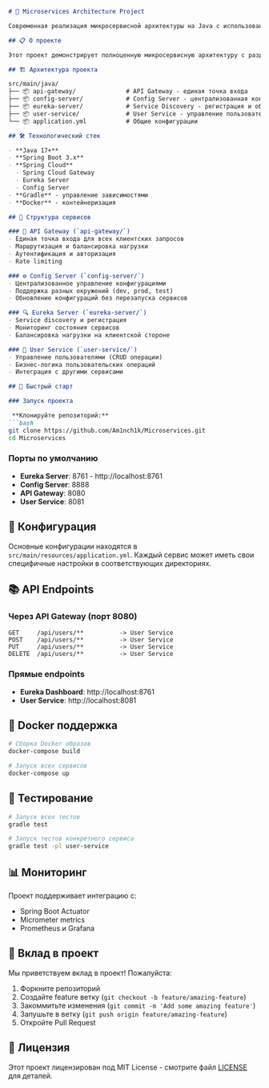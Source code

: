 ```markdown
# 🚀 Microservices Architecture Project

Современная реализация микросервисной архитектуры на Java с использованием Spring Boot и Spring Cloud.

## 📋 О проекте

Этот проект демонстрирует полноценную микросервисную архитектуру с разделением ответственности, межсервисной коммуникацией и централизованной конфигурацией.

## 🏗️ Архитектура проекта

src/main/java/
├── 📦 api-gateway/              # API Gateway - единая точка входа
├── 📦 config-server/            # Config Server - централизованная конфигурация
├── 📦 eureka-server/            # Service Discovery - регистрация и обнаружение сервисов
├── 📦 user-service/             # User Service - управление пользователями
└── 📦 application.yml           # Общие конфигурации

## 🛠️ Технологический стек

- **Java 17+**
- **Spring Boot 3.x**
- **Spring Cloud**
  - Spring Cloud Gateway
  - Eureka Server
  - Config Server
- **Gradle** - управление зависимостями
- **Docker** - контейнеризация

## 📁 Структура сервисов

### 🔑 API Gateway (`api-gateway/`)
- Единая точка входа для всех клиентских запросов
- Маршрутизация и балансировка нагрузки
- Аутентификация и авторизация
- Rate limiting

### ⚙️ Config Server (`config-server/`)
- Централизованное управление конфигурациями
- Поддержка разных окружений (dev, prod, test)
- Обновление конфигураций без перезапуска сервисов

### 🔍 Eureka Server (`eureka-server/`)
- Service discovery и регистрация
- Мониторинг состояния сервисов
- Балансировка нагрузки на клиентской стороне

### 👥 User Service (`user-service/`)
- Управление пользователями (CRUD операции)
- Бизнес-логика пользовательских операций
- Интеграция с другими сервисами

## 🚀 Быстрый старт

### Запуск проекта

 **Клонируйте репозиторий:**
```bash
git clone https://github.com/Am1nch1k/Microservices.git
cd Microservices
```

### Порты по умолчанию
- **Eureka Server**: 8761 - http://localhost:8761
- **Config Server**: 8888
- **API Gateway**: 8080
- **User Service**: 8081

## 🔧 Конфигурация

Основные конфигурации находятся в `src/main/resources/application.yml`. Каждый сервис может иметь свои специфичные настройки в соответствующих директориях.

## 📚 API Endpoints

### Через API Gateway (порт 8080)
```
GET     /api/users/**          -> User Service
POST    /api/users/**          -> User Service
PUT     /api/users/**          -> User Service
DELETE  /api/users/**          -> User Service
```

### Прямые endpoints
- **Eureka Dashboard**: http://localhost:8761
- **User Service**: http://localhost:8081

## 🐳 Docker поддержка

```bash
# Сборка Docker образов
docker-compose build

# Запуск всех сервисов
docker-compose up
```

## 🧪 Тестирование

```bash
# Запуск всех тестов
gradle test

# Запуск тестов конкретного сервиса
gradle test -pl user-service
```

## 📊 Мониторинг

Проект поддерживает интеграцию с:
- Spring Boot Actuator
- Micrometer metrics
- Prometheus и Grafana

## 🤝 Вклад в проект

Мы приветствуем вклад в проект! Пожалуйста:

1. Форкните репозиторий
2. Создайте feature ветку (`git checkout -b feature/amazing-feature`)
3. Закоммитьте изменения (`git commit -m 'Add some amazing feature'`)
4. Запушьте в ветку (`git push origin feature/amazing-feature`)
5. Откройте Pull Request

## 📄 Лицензия

Этот проект лицензирован под MIT License - смотрите файл [LICENSE](LICENSE) для деталей.





